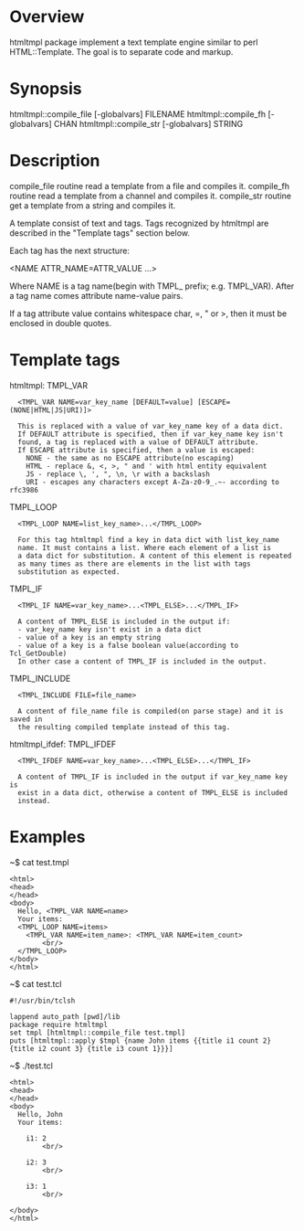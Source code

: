 Overview
=======
htmltmpl package implement a text template engine similar to perl
HTML::Template. The goal is to separate code and markup.

Synopsis
========
htmltmpl::compile_file [-globalvars] FILENAME
htmltmpl::compile_fh [-globalvars] CHAN
htmltmpl::compile_str [-globalvars] STRING

Description
===========
compile_file routine read a template from a file and compiles it.
compile_fh routine read a template from a channel and compiles it.
compile_str routine get a template from a string and compiles it.

A template consist of text and tags. Tags recognized by htmltmpl
are described in the "Template tags" section below.

Each tag has the next structure:

<NAME ATTR_NAME=ATTR_VALUE ...>

Where NAME is a tag name(begin with TMPL_ prefix; e.g. TMPL_VAR).
After a tag name comes attribute name-value pairs.

If a tag attribute value contains whitespace char, =, " or >, then
it must be enclosed in double quotes.

Template tags
=============
htmltmpl:
  TMPL_VAR

      <TMPL_VAR NAME=var_key_name [DEFAULT=value] [ESCAPE=(NONE|HTML|JS|URI)]>

      This is replaced with a value of var_key_name key of a data dict.
      If DEFAULT attribute is specified, then if var_key_name key isn't
      found, a tag is replaced with a value of DEFAULT attribute.
      If ESCAPE attribute is specified, then a value is escaped:
        NONE - the same as no ESCAPE attribute(no escaping)
        HTML - replace &, <, >, " and ' with html entity equivalent
        JS - replace \, ', ", \n, \r with a backslash
        URI - escapes any characters except A-Za-z0-9_.~- according to rfc3986

  TMPL_LOOP

      <TMPL_LOOP NAME=list_key_name>...</TMPL_LOOP>

      For this tag htmltmpl find a key in data dict with list_key_name
      name. It must contains a list. Where each element of a list is
      a data dict for substitution. A content of this element is repeated
      as many times as there are elements in the list with tags
      substitution as expected.

  TMPL_IF

      <TMPL_IF NAME=var_key_name>...<TMPL_ELSE>...</TMPL_IF>

      A content of TMPL_ELSE is included in the output if:
      - var_key_name key isn't exist in a data dict
      - value of a key is an empty string
      - value of a key is a false boolean value(according to Tcl_GetDouble)
      In other case a content of TMPL_IF is included in the output.

  TMPL_INCLUDE

      <TMPL_INCLUDE FILE=file_name>

      A content of file_name file is compiled(on parse stage) and it is saved in
      the resulting compiled template instead of this tag.

 htmltmpl_ifdef:
  TMPL_IFDEF

      <TMPL_IFDEF NAME=var_key_name>...<TMPL_ELSE>...</TMPL_IF>

      A content of TMPL_IF is included in the output if var_key_name key is
      exist in a data dict, otherwise a content of TMPL_ELSE is included
      instead.

Examples
========
~$ cat test.tmpl
```
<html>
<head>
</head>
<body>
  Hello, <TMPL_VAR NAME=name>
  Your items:
  <TMPL_LOOP NAME=items>
    <TMPL_VAR NAME=item_name>: <TMPL_VAR NAME=item_count>
        <br/>
  </TMPL_LOOP>
</body>
</html>
```
~$ cat test.tcl
```
#!/usr/bin/tclsh

lappend auto_path [pwd]/lib
package require htmltmpl
set tmpl [htmltmpl::compile_file test.tmpl]
puts [htmltmpl::apply $tmpl {name John items {{title i1 count 2} {title i2 count 3} {title i3 count 1}}}]
```
~$ ./test.tcl
```
<html>
<head>
</head>
<body>
  Hello, John
  Your items:

    i1: 2
        <br/>

    i2: 3
        <br/>

    i3: 1
        <br/>

</body>
</html>
```